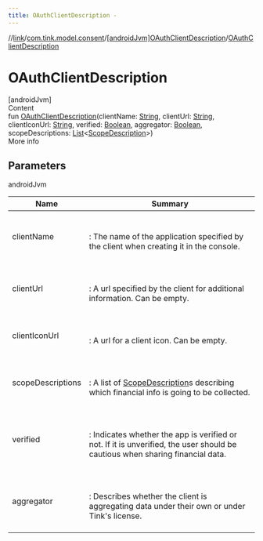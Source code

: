 ```yaml
---
title: OAuthClientDescription -
---
```

//[link](../../index.md)/[com.tink.model.consent](../index.md)/[[androidJvm]OAuthClientDescription](index.md)/[OAuthClientDescription](-o-auth-client-description.md)



# OAuthClientDescription  
[androidJvm]  
Content  
fun [OAuthClientDescription](-o-auth-client-description.md)(clientName: [String](https://kotlinlang.org/api/latest/jvm/stdlib/kotlin/-string/index.html), clientUrl: [String](https://kotlinlang.org/api/latest/jvm/stdlib/kotlin/-string/index.html), clientIconUrl: [String](https://kotlinlang.org/api/latest/jvm/stdlib/kotlin/-string/index.html), verified: [Boolean](https://kotlinlang.org/api/latest/jvm/stdlib/kotlin/-boolean/index.html), aggregator: [Boolean](https://kotlinlang.org/api/latest/jvm/stdlib/kotlin/-boolean/index.html), scopeDescriptions: [List](https://kotlinlang.org/api/latest/jvm/stdlib/kotlin.collections/-list/index.html)<[ScopeDescription](../[android-jvm]-scope-description/index.md)>)  
More info  


## Parameters  
  
androidJvm  
  
|  Name|  Summary| 
|---|---|
| <a name="com.tink.model.consent/OAuthClientDescription/OAuthClientDescription/#kotlin.String#kotlin.String#kotlin.String#kotlin.Boolean#kotlin.Boolean#kotlin.collections.List[com.tink.model.consent.ScopeDescription]/PointingToDeclaration/"></a>clientName| <a name="com.tink.model.consent/OAuthClientDescription/OAuthClientDescription/#kotlin.String#kotlin.String#kotlin.String#kotlin.Boolean#kotlin.Boolean#kotlin.collections.List[com.tink.model.consent.ScopeDescription]/PointingToDeclaration/"></a><br><br>: The name of the application specified by the client when creating it in the console.<br><br>
| <a name="com.tink.model.consent/OAuthClientDescription/OAuthClientDescription/#kotlin.String#kotlin.String#kotlin.String#kotlin.Boolean#kotlin.Boolean#kotlin.collections.List[com.tink.model.consent.ScopeDescription]/PointingToDeclaration/"></a>clientUrl| <a name="com.tink.model.consent/OAuthClientDescription/OAuthClientDescription/#kotlin.String#kotlin.String#kotlin.String#kotlin.Boolean#kotlin.Boolean#kotlin.collections.List[com.tink.model.consent.ScopeDescription]/PointingToDeclaration/"></a><br><br>: A url specified by the client for additional information. Can be empty.<br><br>
| <a name="com.tink.model.consent/OAuthClientDescription/OAuthClientDescription/#kotlin.String#kotlin.String#kotlin.String#kotlin.Boolean#kotlin.Boolean#kotlin.collections.List[com.tink.model.consent.ScopeDescription]/PointingToDeclaration/"></a>clientIconUrl| <a name="com.tink.model.consent/OAuthClientDescription/OAuthClientDescription/#kotlin.String#kotlin.String#kotlin.String#kotlin.Boolean#kotlin.Boolean#kotlin.collections.List[com.tink.model.consent.ScopeDescription]/PointingToDeclaration/"></a><br><br>: A url for a client icon. Can be empty.<br><br>
| <a name="com.tink.model.consent/OAuthClientDescription/OAuthClientDescription/#kotlin.String#kotlin.String#kotlin.String#kotlin.Boolean#kotlin.Boolean#kotlin.collections.List[com.tink.model.consent.ScopeDescription]/PointingToDeclaration/"></a>scopeDescriptions| <a name="com.tink.model.consent/OAuthClientDescription/OAuthClientDescription/#kotlin.String#kotlin.String#kotlin.String#kotlin.Boolean#kotlin.Boolean#kotlin.collections.List[com.tink.model.consent.ScopeDescription]/PointingToDeclaration/"></a><br><br>: A list of [ScopeDescription](../[android-jvm]-scope-description/index.md)s describing which financial info is going to be collected.<br><br>
| <a name="com.tink.model.consent/OAuthClientDescription/OAuthClientDescription/#kotlin.String#kotlin.String#kotlin.String#kotlin.Boolean#kotlin.Boolean#kotlin.collections.List[com.tink.model.consent.ScopeDescription]/PointingToDeclaration/"></a>verified| <a name="com.tink.model.consent/OAuthClientDescription/OAuthClientDescription/#kotlin.String#kotlin.String#kotlin.String#kotlin.Boolean#kotlin.Boolean#kotlin.collections.List[com.tink.model.consent.ScopeDescription]/PointingToDeclaration/"></a><br><br>: Indicates whether the app is verified or not. If it is unverified, the user should be cautious when sharing financial data.<br><br>
| <a name="com.tink.model.consent/OAuthClientDescription/OAuthClientDescription/#kotlin.String#kotlin.String#kotlin.String#kotlin.Boolean#kotlin.Boolean#kotlin.collections.List[com.tink.model.consent.ScopeDescription]/PointingToDeclaration/"></a>aggregator| <a name="com.tink.model.consent/OAuthClientDescription/OAuthClientDescription/#kotlin.String#kotlin.String#kotlin.String#kotlin.Boolean#kotlin.Boolean#kotlin.collections.List[com.tink.model.consent.ScopeDescription]/PointingToDeclaration/"></a><br><br>: Describes whether the client is aggregating data under their own or under Tink's license.<br><br>
  
  



